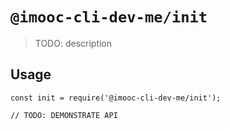 # `@imooc-cli-dev-me/init`

> TODO: description

## Usage

```
const init = require('@imooc-cli-dev-me/init');

// TODO: DEMONSTRATE API
```
